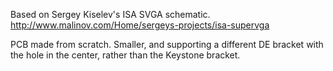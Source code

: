Based on Sergey Kiselev's ISA SVGA schematic. http://www.malinov.com/Home/sergeys-projects/isa-supervga

PCB made from scratch. Smaller, and supporting a different DE bracket with the hole in the center, rather than the Keystone bracket.